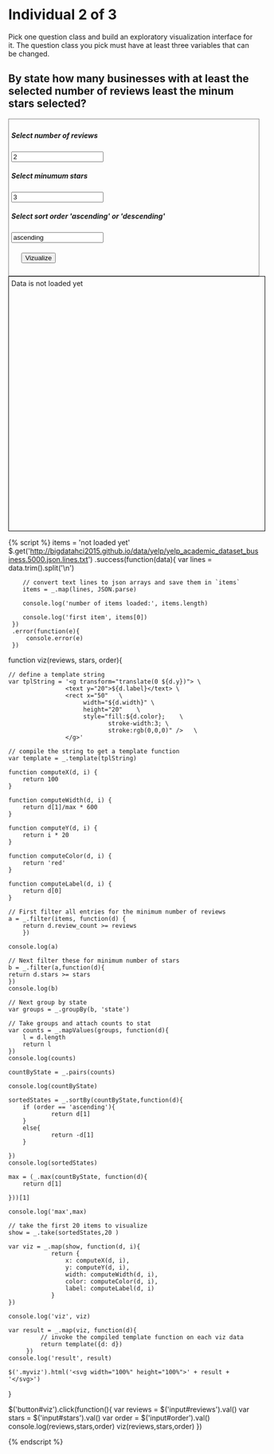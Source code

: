 # Individual 2 of 3

Pick one question class and build an exploratory visualization interface for it.
The question class you pick must have at least three variables that can be changed.

## By state how many businesses with at least the selected number of reviews least the minum stars selected?


<div style="border:1px grey solid; padding:5px;">
    <div><h5>Select number of reviews</h5>
        <input id="reviews" type="text" value="2"/>
    </div>
    <div><h5>Select minumum stars </h5>
        <input id="stars" type="text" value="3"/>
    </div>
    <div><h5>Select sort order 'ascending' or 'descending'</h5>
        <input id="order" type="text" value="ascending"/>
    </div>
    <div style="margin:20px;">
        <button id="viz">Vizualize</button>
    </div>
</div>

<div class="myviz" style="width:100%; height:500px; border: 1px black solid; padding: 5px;">
Data is not loaded yet
</div>

{% script %}
items = 'not loaded yet'
$.get('http://bigdatahci2015.github.io/data/yelp/yelp_academic_dataset_business.5000.json.lines.txt')
    .success(function(data){
        var lines = data.trim().split('\n')

        // convert text lines to json arrays and save them in `items`
        items = _.map(lines, JSON.parse)

        console.log('number of items loaded:', items.length)

        console.log('first item', items[0])
     })
     .error(function(e){
         console.error(e)
     })

function viz(reviews, stars, order){

    // define a template string
    var tplString = '<g transform="translate(0 ${d.y})"> \
                    <text y="20">${d.label}</text> \
                    <rect x="50"   \
                         width="${d.width}" \
                         height="20"    \
                         style="fill:${d.color};    \
                                stroke-width:3; \
                                stroke:rgb(0,0,0)" />   \
                    </g>'

    // compile the string to get a template function
    var template = _.template(tplString)

    function computeX(d, i) {
        return 100
    }

    function computeWidth(d, i) {
        return d[1]/max * 600
    }

    function computeY(d, i) {
        return i * 20
    }

    function computeColor(d, i) {
        return 'red'
    }

    function computeLabel(d, i) {
        return d[0]
    }
    
    // First filter all entries for the minimum number of reviews
    a = _.filter(items, function(d) {
		return d.review_count >= reviews
        })

    console.log(a)
    
    // Next filter these for minimum number of stars
    b = _.filter(a,function(d){	
	return d.stars >= stars 
    })
    console.log(b)
 
    // Next group by state
    var groups = _.groupBy(b, 'state')

    // Take groups and attach counts to stat
    var counts = _.mapValues(groups, function(d){
        l = d.length
        return l
    })
    console.log(counts)

    countByState = _.pairs(counts)

    console.log(countByState)

    sortedStates = _.sortBy(countByState,function(d){
        if (order == 'ascending'){
                return d[1]
        }
        else{
                return -d[1]
        }

    })
    console.log(sortedStates)

    max = (_.max(countByState, function(d){
        return d[1]

    }))[1]
   
    console.log('max',max)

    // take the first 20 items to visualize
    show = _.take(sortedStates,20 )

    var viz = _.map(show, function(d, i){
                return {
                    x: computeX(d, i),
                    y: computeY(d, i),
                    width: computeWidth(d, i),
                    color: computeColor(d, i),
                    label: computeLabel(d, i)
                }
	})

    console.log('viz', viz)

    var result = _.map(viz, function(d){
             // invoke the compiled template function on each viz data
             return template({d: d})
         })
    console.log('result', result)

    $('.myviz').html('<svg width="100%" height="100%">' + result + '</svg>')
}

$('button#viz').click(function(){
    var reviews = $('input#reviews').val()
    var stars = $('input#stars').val()
    var order = $('input#order').val()
    console.log(reviews,stars,order)
    viz(reviews,stars,order)
})



{% endscript %}

